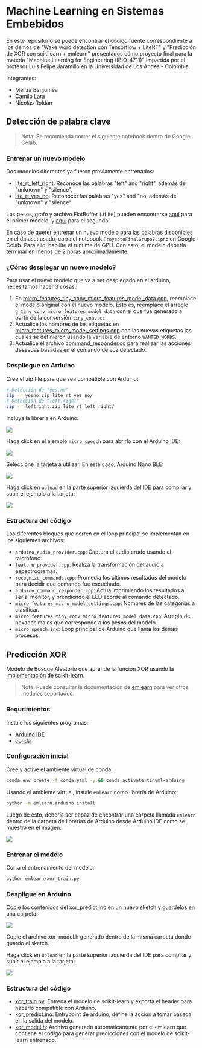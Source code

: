 # Machine Learning en Sistemas Embebidos

En este repositorio se puede encontrar el código fuente correspondiente a los demos de "Wake word detection con Tensorflow + LiteRT" y "Predicción de XOR con scikilearn + emlearn" presentados cómo proyecto final para la materia "Machine Learning for Engineering (IBIO-4711)" impartida por el profesor Luis Felipe Jaramillo en la Universidad de Los Andes - Colombia.

Integrantes:
- Meliza Benjumea
- Camilo Lara
- Nicolás Roldán

## Detección de palabra clave

>Nota: Se recomienda correr el siguiente notebook dentro de Google Colab.

### Entrenar un nuevo modelo

Dos modelos diferentes ya fueron previamente entrenados:
- [lite_rt_left_right](lite_rt_left_right): Reconoce las palabras "left" and "right", además de "unknown" y "silence".
- [lite_rt_yes_no](lite_rt_yes_no): Reconocer las palabras "yes" and "no, además de "unknown" y "silence".

Los pesos, grafo y archivo FlatBuffer (.tflite) pueden encontrarse [aquí](weights/left_right/) para el primer modelo, y [aquí](weights/yes_no/) para el segundo.

En caso de querer entrenar un nuevo modelo para las palabras disponibles en el dataset usado, corra el notebook `ProyectoFinalGrupo7.ipnb` en Google Colab. Para ello, habilite el runtime de GPU. Con esto, el modelo debería terminar en menos de 2 horas aproximadamente.

### ¿Cómo desplegar un nuevo modelo?

Para usar el nuevo modelo que va a ser desplegado en el arduino, necesitamos hacer 3 cosas:
1. En [micro_features_tiny_conv_micro_features_model_data.cpp](lite_rt_left_right/examples/micro_speech/micro_features_tiny_conv_micro_features_model_data.cpp), reemplace el modelo original con el nuevo modelo. Esto es, reemplace el arreglo `g_tiny_conv_micro_features_model_data` con el que fue generado a partir de la conversión `tiny_conv.cc`.
2. Actualice los nombres de las etiquetas en [micro_features_micro_model_settings.cpp](lite_rt_left_right/examples/micro_speech/micro_features_micro_model_settings.cpp) con las nuevas etiquetas las cuales se definieron usando la variable de entorno `WANTED_WORDS`.
3. Actualice el archivo [command_responder.cc](lite_rt_left_right/examples/micro_speech/arduino_command_responder.cpp) para realizar las acciones deseadas basadas en el comando de voz detectado.

### Despliegue en Arduino

Cree el zip file para que sea compatible con Arduino:

```bash
# Detección de "yes,no"
zip -r yesno.zip lite_rt_yes_no/
# Detección de "left,right"
zip -r leftright.zip lite_rt_left_right/
```

Incluya la libreria en Arduino:

![](assets/arduino_install1.png)


Haga click en el ejemplo `micro_speech` para abrirlo con el Arduino IDE:

![](assets/arduino_install2.png)

Seleccione la tarjeta a utilizar. En este caso, Arduino Nano BLE:

![](assets/arduino_install3.png)

Haga click en `upload` en la parte superior izquierda del IDE para compilar y subir el ejemplo a la tarjeta:

![](assets/arduino_install4.png)


### Estructura del código

Los diferentes bloques que corren en el loop principal se implementan en los siguientes archivos:
- `arduino_audio_provider.cpp`: Captura el audio crudo usando el micrófono.
- `feature_provider.cpp`: Realiza la transformación del audio a espectrogramas.
- `recognize_commands.cpp`: Promedia los últimos resultados del modelo para decidir que comando fue escuchado.
- `arduino_command_responder.cpp`: Actua imprimiendo los resultados al serial monitor, y prendiendo el LED acorde al comando detectado.
- `micro_features_micro_model_settings.cpp`: Nombres de las categorias a clasificar.
- `micro_features_tiny_conv_micro_features_model_data.cpp`: Arreglo de hexadecimales que corresponde a los pesos del modelo.
- `micro_speech.ino`: Loop principal de Arduino que llama los demás procesos.

## Predicción XOR

Modelo de Bosque Aleatorio que aprende la función XOR usando la [implementación](https://scikit-learn.org/stable/modules/generated/sklearn.ensemble.RandomForestClassifier.html) de scikit-learn.

>Nota: Puede consultar la documentación de [emlearn](https://github.com/emlearn/emlearn) para ver otros modelos soportados.

### Requrimientos

Instale los siguientes programas:
- [Arduino IDE](https://www.arduino.cc/en/software)
- [conda](https://docs.conda.io/projects/conda/en/latest/user-guide/install/index.html)

### Configuración inicial

Cree y active el ambiente virtual de conda:
```bash
conda env create -f conda.yaml -y && conda activate tinyml-arduino
```

Usando el ambiente virtual, instale `emlearn` como librería de Arduino:
```bash
python -m emlearn.arduino.install
```

Luego de esto, debería ser capaz de encontrar una carpeta llamada `emlearn` dentro de la carpeta de librerías de Arduino desde Arduino IDE como se muestra en el imagen:

![](assets/emlearn.png)

### Entrenar el modelo

Corra el entrenamiento del modelo:
```bash
python emlearn/xor_train.py
```

### Despligue en Arduino

Copie los contenidos del xor_predict.ino en un nuevo sketch y guardelos en una carpeta.

![](assets/create_folder.png)

Copie el archivo xor_model.h generado dentro de la misma carpeta donde guardo el sketch.

Haga click en `upload` en la parte superior izquierda del IDE para compilar y subir el ejemplo a la tarjeta:

![](assets/arduino_install4.png)

### Estructura del código

- [xor_train.py](emlearn/xor_train.py): Entrena el modelo de scikit-learn y exporta el header para hacerlo compatible con Arduino.
- [xor_predict.ino](emlearn/xor_predict.ino): Entrypoint de arduino, define la acción a tomar basada en la salida del modelo.
- [xor_model.h](emlearn/xor_model.h): Archivo generado automáticamente por el emlearn que contiene el código para generar predicciones con el modelo de scikit-learn entrenado.
